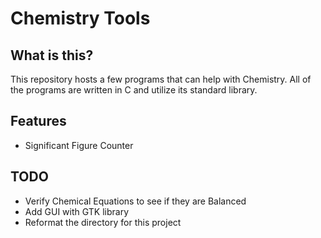 # Chemistry Tools 

## What is this?
This repository hosts a few programs that can help with Chemistry. All of the programs are written in C and utilize its standard library. 

## Features
- Significant Figure Counter 

## TODO
- Verify Chemical Equations to see if they are Balanced
- Add GUI with GTK library
- Reformat the directory for this project
